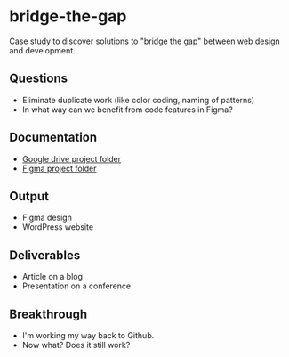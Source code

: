 # bridge-the-gap

Case study to discover solutions to "bridge the gap" between web design and development.

## Questions
- Eliminate duplicate work (like color coding, naming of patterns)
- In what way can we benefit from code features in Figma?

## Documentation
- [Google drive project folder](https://drive.google.com/drive/folders/1YERkqEV9U4Cf5zbs3kywpHjcOn6CTrTB?usp=sharing)
- [Figma project folder](https://www.figma.com/files/project/40542123/Bridge-the-gap?fuid=680142208416850369)

## Output
- Figma design
- WordPress website

## Deliverables
- Article on a blog
- Presentation on a conference

## Breakthrough
- I'm working my way back to Github.
- Now what? Does it still work?
